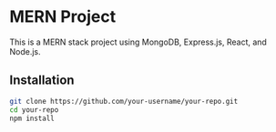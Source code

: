 # MERN Project

This is a MERN stack project using MongoDB, Express.js, React, and Node.js.

## Installation
```sh
git clone https://github.com/your-username/your-repo.git
cd your-repo
npm install